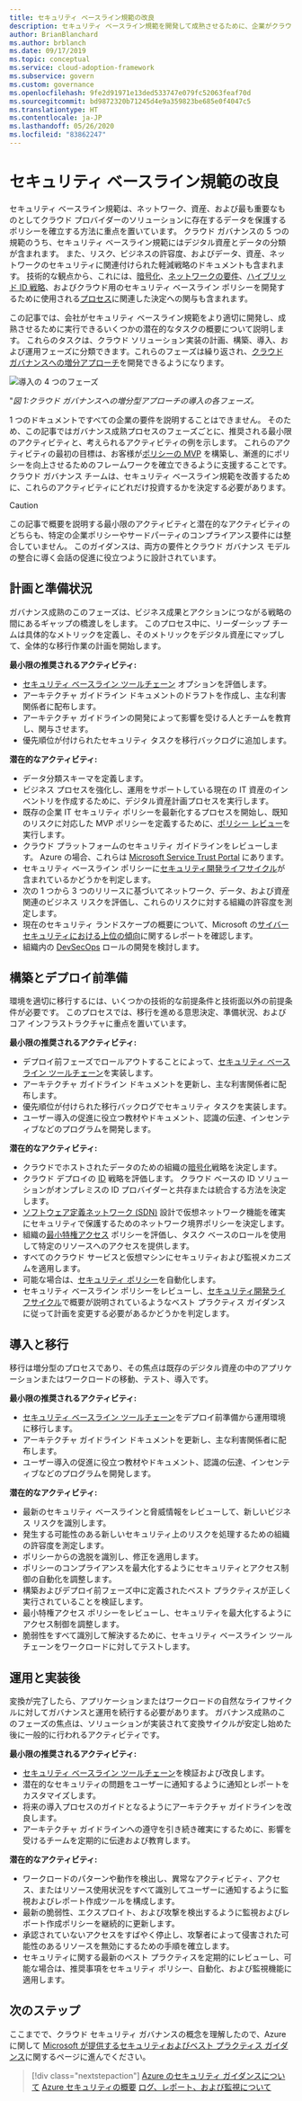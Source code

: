 ```yaml
---
title: セキュリティ ベースライン規範の改良
description: セキュリティ ベースライン規範を開発して成熟させるために、企業がクラウド導入の各フェーズで実行する可能性のあるタスクについて説明します。
author: BrianBlanchard
ms.author: brblanch
ms.date: 09/17/2019
ms.topic: conceptual
ms.service: cloud-adoption-framework
ms.subservice: govern
ms.custom: governance
ms.openlocfilehash: 9fe2d91971e13ded533747e079fc52063feaf70d
ms.sourcegitcommit: bd9872320b71245d4e9a359823be685e0f4047c5
ms.translationtype: HT
ms.contentlocale: ja-JP
ms.lasthandoff: 05/26/2020
ms.locfileid: "83862247"
---
```

# <a name="security-baseline-discipline-improvement"></a>セキュリティ ベースライン規範の改良

セキュリティ ベースライン規範は、ネットワーク、資産、および最も重要なものとしてクラウド プロバイダーのソリューションに存在するデータを保護するポリシーを確立する方法に重点を置いています。 クラウド ガバナンスの 5 つの規範のうち、セキュリティ ベースライン規範にはデジタル資産とデータの分類が含まれます。 また、リスク、ビジネスの許容度、およびデータ、資産、ネットワークのセキュリティに関連付けられた軽減戦略のドキュメントも含まれます。 技術的な観点から、これには、[暗号化](../../decision-guides/encryption/index.md)、[ネットワークの要件](../../decision-guides/software-defined-network/index.md)、[ハイブリッド ID 戦略](../../decision-guides/identity/index.md)、およびクラウド用のセキュリティ ベースライン ポリシーを開発するために使用される[プロセス](./compliance-processes.md)に関連した決定への関与も含まれます。

この記事では、会社がセキュリティ ベースライン規範をより適切に開発し、成熟させるために実行できるいくつかの潜在的なタスクの概要について説明します。 これらのタスクは、クラウド ソリューション実装の計画、構築、導入、および運用フェーズに分類できます。これらのフェーズは繰り返され、[クラウド ガバナンスへの増分アプローチ](../guides/index.md#an-incremental-approach-to-cloud-governance)を開発できるようになります。

![導入の 4 つのフェーズ](../../_images/govern/adoption-phases.png)

"_図 1:クラウド ガバナンスへの増分型アプローチの導入の各フェーズ。_

1 つのドキュメントですべての企業の要件を説明することはできません。 そのため、この記事ではガバナンス成熟プロセスのフェーズごとに、推奨される最小限のアクティビティと、考えられるアクティビティの例を示します。 これらのアクティビティの最初の目標は、お客様が[ポリシーの MVP](../guides/index.md#an-incremental-approach-to-cloud-governance) を構築し、漸進的にポリシーを向上させるためのフレームワークを確立できるように支援することです。 クラウド ガバナンス チームは、セキュリティ ベースライン規範を改善するために、これらのアクティビティにどれだけ投資するかを決定する必要があります。

> [!CAUTION]
> この記事で概要を説明する最小限のアクティビティと潜在的なアクティビティのどちらも、特定の企業ポリシーやサードパーティのコンプライアンス要件には整合していません。 このガイダンスは、両方の要件とクラウド ガバナンス モデルの整合に導く会話の促進に役立つように設計されています。

## <a name="planning-and-readiness"></a>計画と準備状況

ガバナンス成熟のこのフェーズは、ビジネス成果とアクションにつながる戦略の間にあるギャップの橋渡しをします。 このプロセス中に、リーダーシップ チームは具体的なメトリックを定義し、そのメトリックをデジタル資産にマップして、全体的な移行作業の計画を開始します。

**最小限の推奨されるアクティビティ:**

- [セキュリティ ベースライン ツールチェーン](./toolchain.md) オプションを評価します。
- アーキテクチャ ガイドライン ドキュメントのドラフトを作成し、主な利害関係者に配布します。
- アーキテクチャ ガイドラインの開発によって影響を受ける人とチームを教育し、関与させます。
- 優先順位が付けられたセキュリティ タスクを移行バックログに追加します。

**潜在的なアクティビティ:**

- データ分類スキーマを定義します。
- ビジネス プロセスを強化し、運用をサポートしている現在の IT 資産のインベントリを作成するために、デジタル資産計画プロセスを実行します。
- 既存の企業 IT セキュリティ ポリシーを最新化するプロセスを開始し、既知のリスクに対応した MVP ポリシーを定義するために、[ポリシー レビュー](../../govern/policy-compliance/cloud-policy-review.md)を実行します。
- クラウド プラットフォームのセキュリティ ガイドラインをレビューします。 Azure の場合、これらは [Microsoft Service Trust Portal](https://servicetrust.microsoft.com) にあります。
- セキュリティ ベースライン ポリシーに[セキュリティ開発ライフサイクル](https://www.microsoft.com/sdl)が含まれているかどうかを判定します。
- 次の 1 つから 3 つのリリースに基づいてネットワーク、データ、および資産関連のビジネス リスクを評価し、これらのリスクに対する組織の許容度を測定します。
- 現在のセキュリティ ランドスケープの概要について、Microsoft の[サイバーセキュリティにおける上位の傾向](https://www.microsoft.com/security/operations/security-intelligence-report)に関するレポートを確認します。
- 組織内の [DevSecOps](https://www.microsoft.com/devsecops) ロールの開発を検討します。

## <a name="build-and-predeployment"></a>構築とデプロイ前準備

環境を適切に移行するには、いくつかの技術的な前提条件と技術面以外の前提条件が必要です。 このプロセスでは、移行を進める意思決定、準備状況、およびコア インフラストラクチャに重点を置いています。

**最小限の推奨されるアクティビティ:**

- デプロイ前フェーズでロールアウトすることによって、[セキュリティ ベースライン ツールチェーン](./toolchain.md)を実装します。
- アーキテクチャ ガイドライン ドキュメントを更新し、主な利害関係者に配布します。
- 優先順位が付けられた移行バックログでセキュリティ タスクを実装します。
- ユーザー導入の促進に役立つ教材やドキュメント、認識の伝達、インセンティブなどのプログラムを開発します。

**潜在的なアクティビティ:**

- クラウドでホストされたデータのための組織の[暗号化](../../decision-guides/encryption/index.md)戦略を決定します。
- クラウド デプロイの [ID](../../decision-guides/identity/index.md) 戦略を評価します。 クラウド ベースの ID ソリューションがオンプレミスの ID プロバイダーと共存または統合する方法を決定します。
- [ソフトウェア定義ネットワーク (SDN)](../../decision-guides/software-defined-network/index.md) 設計で仮想ネットワーク機能を確実にセキュリティで保護するためのネットワーク境界ポリシーを決定します。
- 組織の[最小特権アクセス](https://docs.microsoft.com/azure/active-directory/users-groups-roles/roles-delegate-by-task) ポリシーを評価し、タスク ベースのロールを使用して特定のリソースへのアクセスを提供します。
- すべてのクラウド サービスと仮想マシンにセキュリティおよび監視メカニズムを適用します。
- 可能な場合は、[セキュリティ ポリシー](../../decision-guides/policy-enforcement/index.md)を自動化します。
- セキュリティ ベースライン ポリシーをレビューし、[セキュリティ開発ライフサイクル](https://www.microsoft.com/sdl)で概要が説明されているようなベスト プラクティス ガイダンスに従って計画を変更する必要があるかどうかを判定します。

## <a name="adopt-and-migrate"></a>導入と移行

移行は増分型のプロセスであり、その焦点は既存のデジタル資産の中のアプリケーションまたはワークロードの移動、テスト、導入です。

**最小限の推奨されるアクティビティ:**

- [セキュリティ ベースライン ツールチェーン](./toolchain.md)をデプロイ前準備から運用環境に移行します。
- アーキテクチャ ガイドライン ドキュメントを更新し、主な利害関係者に配布します。
- ユーザー導入の促進に役立つ教材やドキュメント、認識の伝達、インセンティブなどのプログラムを開発します。

**潜在的なアクティビティ:**

- 最新のセキュリティ ベースラインと脅威情報をレビューして、新しいビジネス リスクを識別します。
- 発生する可能性のある新しいセキュリティ上のリスクを処理するための組織の許容度を測定します。
- ポリシーからの逸脱を識別し、修正を適用します。
- ポリシーのコンプライアンスを最大化するようにセキュリティとアクセス制御の自動化を調整します。
- 構築およびデプロイ前フェーズ中に定義されたベスト プラクティスが正しく実行されていることを検証します。
- 最小特権アクセス ポリシーをレビューし、セキュリティを最大化するようにアクセス制御を調整します。
- 脆弱性をすべて識別して解決するために、セキュリティ ベースライン ツールチェーンをワークロードに対してテストします。

## <a name="operate-and-post-implementation"></a>運用と実装後

変換が完了したら、アプリケーションまたはワークロードの自然なライフサイクルに対してガバナンスと運用を続行する必要があります。 ガバナンス成熟のこのフェーズの焦点は、ソリューションが実装されて変換サイクルが安定し始めた後に一般的に行われるアクティビティです。

**最小限の推奨されるアクティビティ:**

- [セキュリティ ベースライン ツールチェーン](./toolchain.md)を検証および改良します。
- 潜在的なセキュリティの問題をユーザーに通知するように通知とレポートをカスタマイズします。
- 将来の導入プロセスのガイドとなるようにアーキテクチャ ガイドラインを改良します。
- アーキテクチャ ガイドラインへの遵守を引き続き確実にするために、影響を受けるチームを定期的に伝達および教育します。

**潜在的なアクティビティ:**

- ワークロードのパターンや動作を検出し、異常なアクティビティ、アクセス、またはリソース使用状況をすべて識別してユーザーに通知するように監視およびレポート作成ツールを構成します。
- 最新の脆弱性、エクスプロイト、および攻撃を検出するように監視およびレポート作成ポリシーを継続的に更新します。
- 承認されていないアクセスをすばやく停止し、攻撃者によって侵害された可能性のあるリソースを無効にするための手順を確立します。
- セキュリティに関する最新のベスト プラクティスを定期的にレビューし、可能な場合は、推奨事項をセキュリティ ポリシー、自動化、および監視機能に適用します。

## <a name="next-steps"></a>次のステップ

ここまでで、クラウド セキュリティ ガバナンスの概念を理解したので、Azure に関して [Microsoft が提供するセキュリティおよびベスト プラクティス ガイダンス](./azure-security-guidance.md)に関するページに進んでください。

> [!div class="nextstepaction"]
> [Azure のセキュリティ ガイダンスについて](./azure-security-guidance.md)
> [Azure セキュリティの概要](https://docs.microsoft.com/azure/security/fundamentals/overview)
> [ログ、レポート、および監視について](../../decision-guides/logging-and-reporting/index.md)
